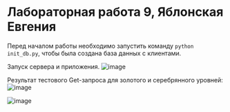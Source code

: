 # Лабораторная работа 9, Яблонская Евгения

Перед началом работы необходимо запустить команду 
```python init_db.py```, 
чтобы была создана база данных с клиентами.

Запуск сервера и приложения.
![image](https://github.com/user-attachments/assets/dafdf1bf-b46f-4315-90a2-5512fb3d8f34)

Результат тестового Get-запроса для золотого и серебрянного уровней:
![image](https://github.com/user-attachments/assets/216c7cb4-61bf-47c1-8efb-a8719d97b8bc)

![image](https://github.com/user-attachments/assets/a9a2401b-bc9e-4340-bfa3-f115c2f8e6b2)

